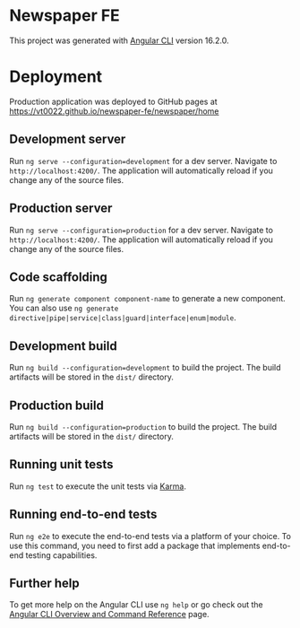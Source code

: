 # Newspaper FE

This project was generated with [Angular CLI](https://github.com/angular/angular-cli) version 16.2.0.

# Deployment

Production application was deployed to GitHub pages at https://vt0022.github.io/newspaper-fe/newspaper/home

## Development server

Run `ng serve --configuration=development` for a dev server. Navigate to `http://localhost:4200/`. The application will automatically reload if you change any of the source files.

## Production server

Run `ng serve --configuration=production` for a dev server. Navigate to `http://localhost:4200/`. The application will automatically reload if you change any of the source files.

## Code scaffolding

Run `ng generate component component-name` to generate a new component. You can also use `ng generate directive|pipe|service|class|guard|interface|enum|module`.

## Development build

Run `ng build --configuration=development` to build the project. The build artifacts will be stored in the `dist/` directory.

## Production build

Run `ng build --configuration=production` to build the project. The build artifacts will be stored in the `dist/` directory.

## Running unit tests

Run `ng test` to execute the unit tests via [Karma](https://karma-runner.github.io).

## Running end-to-end tests

Run `ng e2e` to execute the end-to-end tests via a platform of your choice. To use this command, you need to first add a package that implements end-to-end testing capabilities.

## Further help

To get more help on the Angular CLI use `ng help` or go check out the [Angular CLI Overview and Command Reference](https://angular.io/cli) page.
